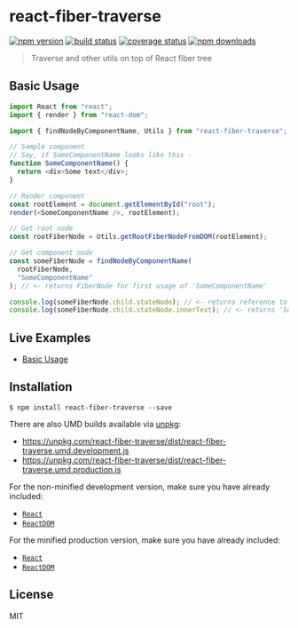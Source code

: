 # react-fiber-traverse

[![npm version][npmv-image]][npmv-url]
[![build status][travis-image]][travis-url]
[![coverage status][codecov-image]][codecov-url]
[![npm downloads][npmd-image]][npmd-url]

> Traverse and other utils on top of React fiber tree

## Basic Usage

```ts
import React from "react";
import { render } from "react-dom";

import { findNodeByComponentName, Utils } from "react-fiber-traverse";

// Sample component
// Say, if SomeComponentName looks like this -
function SomeComponentName() {
  return <div>Some text</div>;
}

// Render component
const rootElement = document.getElementById("root");
render(<SomeComponentName />, rootElement);

// Get root node
const rootFiberNode = Utils.getRootFiberNodeFromDOM(rootElement);

// Get component node
const someFiberNode = findNodeByComponentName(
  rootFiberNode,
  "SomeComponentName"
); // <- returns FiberNode for first usage of 'SomeComponentName'

console.log(someFiberNode.child.stateNode); // <- returns reference to the div
console.log(someFiberNode.child.stateNode.innerText); // <- returns 'Some text'

```

## Live Examples

- [Basic Usage](https://codesandbox.io/s/react-example-x82zk?expanddevtools=1&fontsize=14)
<!-- 
## API

**Props**

- `foo` - Something something.
- `bar` - _Optional_ Something something. Defaults to `null`.

**Example**

```jsx
``` -->

## Installation

```
$ npm install react-fiber-traverse --save
```

There are also UMD builds available via [unpkg](https://unpkg.com/):

- https://unpkg.com/react-fiber-traverse/dist/react-fiber-traverse.umd.development.js
- https://unpkg.com/react-fiber-traverse/dist/react-fiber-traverse.umd.production.js

For the non-minified development version, make sure you have already included:

- [`React`](https://unpkg.com/react/umd/react.development.js)
- [`ReactDOM`](https://unpkg.com/react-dom/umd/react-dom.development.js)

For the minified production version, make sure you have already included:

- [`React`](https://unpkg.com/react/umd/react.production.min.js)
- [`ReactDOM`](https://unpkg.com/react-dom/umd/react-dom.production.min.js)

## License

MIT

[travis-image]: https://img.shields.io/travis/bendtherules/react-fiber-traverse/master.svg?style=flat-square
[travis-url]: https://travis-ci.org/bendtherules/react-fiber-traverse
[codecov-image]: https://img.shields.io/codecov/c/github/bendtherules/react-fiber-traverse.svg?style=flat-square
[codecov-url]: https://codecov.io/gh/bendtherules/react-fiber-traverse
[npmv-image]: https://img.shields.io/npm/v/react-fiber-traverse.svg?style=flat-square
[npmv-url]: https://www.npmjs.com/package/react-fiber-traverse
[npmd-image]: https://img.shields.io/npm/dm/react-fiber-traverse.svg?style=flat-square
[npmd-url]: https://www.npmjs.com/package/react-fiber-traverse
